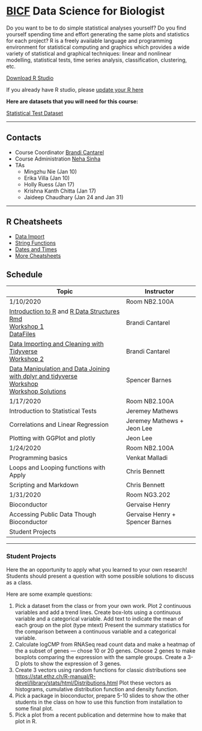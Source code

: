 # [BICF](http://www.utsouthwestern.edu/labs/bioinformatics/) Data Science for Biologist

Do you want to be to do simple statistical analyses yourself? Do you find yourself spending time and effort generating the same plots and statistics for each project? R is a freely available language and programming environment for statistical computing and graphics which provides a wide variety of statistical and graphical techniques: linear and nonlinear modelling, statistical tests, time series analysis, classification, clustering, etc.

[Download R Studio](https://www.rstudio.com/products/rstudio/download/)

If you already have R studio, please [update your R here](https://cran.r-project.org/)

**Here are datasets that you will need for this course:**

[Statistical Test Dataset](dig_csv.zip)

***
## Contacts
* Course Coordinator [Brandi Cantarel](mailto:brandi.cantarel@utsouthwestern.edu)
* Course Administration [Neha Sinha](Neha.Sinha@UTSouthwestern.edu)
* TAs
    - Mingzhu Nie (Jan 10)
    - Erika Villa (Jan 10)
    - Holly Ruess (Jan 17)
    - Krishna Kanth Chitta (Jan 17)
    - Jaideep Chaudhary (Jan 24 and Jan 31)

***

## R Cheatsheets

* [Data Import](data-import.pdf)
* [String Functions](strings.pdf)
* [Dates and Times](lubridate.pdf)
* [More Cheatsheets](https://rstudio.com/resources/cheatsheets/)

## Schedule

|  Topic | Instructor|
| ------------- | ------------- |
| 1/10/2020 | Room NB2.100A|
| [Introduction to R](RDataStructures.pdf) and [R Data Structures](r_intro.html)<br>[Rmd](r_intro.Rmd)<br>[Workshop 1](rdatastructures.md)<br>[DataFiles](DataStructureLecture.zip) | Brandi Cantarel |
| [Data Importing and Cleaning with Tidyverse](DataClean.html)<br>[Workshop 2](DataCleaning.zip) | Brandi Cantarel |
| [Data Manipulation and Data Joining with dplyr and tidyverse](r_dataManipulation_lecture_1_8_20.zip)<br>[Workshop]( r_dataManipulation_workshop_1_8_20.zip)<br>[Workshop Solutions](courses_r_beginner_2_beginner_r_2_dataManipulation_workshop_answers.html)| Spencer Barnes |
| 1/17/2020 | Room NB2.100A|
| Introduction to Statistical Tests | Jeremey Mathews |
| Correlations and Linear Regression|  Jeremey Mathews + Jeon Lee |
| Plotting with GGPlot and plotly| Jeon Lee |
| 1/24/2020 | Room NB2.100A|
| Programming basics | Venkat Malladi |
| Loops and Looping functions with Apply | Chris Bennett |
| Scripting and Markdown | Chris Bennett |
| 1/31/2020 | Room NG3.202 |
| Bioconductor | Gervaise Henry |
| Accessing Public Data Though Bioconductor | Gervaise Henry + Spencer Barnes |
| Student Projects | |

***
### Student Projects
Here the an opportunity to apply what you learned to your own research!  Students should present a question with some possible solutions to discuss as a class.

Here are some example questions:

1. Pick a dataset from the class or from your own work.  Plot 2 continuous variables and add a trend lines.  Create box-lots using a continuous variable and a categorical variable.  Add text to indicate the mean of each group on the plot (type mtext)  Present the summary statistics for the comparison between a continuous variable and a categorical variable.
2. Calculate logCMP from RNASeq read count data and make a heatmap of the a subset of genes — chose 10 or 20 genes.  Choose 2 genes to make boxplots comparing the expression with the sample groups.  Create a 3-D plots to show the expression of 3 genes.
3. Create 3 vectors using random functions for classic distributions see  https://stat.ethz.ch/R-manual/R-devel/library/stats/html/Distributions.html Plot these vectors as histograms, cumulative distribution function and density function.
4. Pick a package in bioconductor, prepare 5-10 slides to show the other students in the class on how to use this function from installation to some final plot.  
5. Pick a plot from a recent publication and determine how to make that plot in R.
